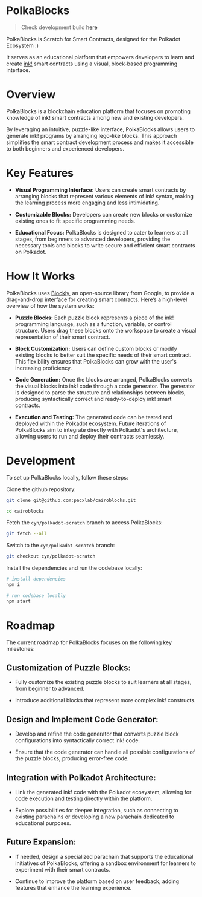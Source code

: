 # PolkaBlocks

> Check development build [here](https://polkablocks.onrender.com/)

PolkaBlocks is Scratch for Smart Contracts, designed for the Polkadot Ecosystem :)

It serves as an educational platform that empowers developers to learn and create [ink!](https://use.ink/) smart contracts using a visual, block-based programming interface.

# Overview
PolkaBlocks is a blockchain education platform that focuses on promoting knowledge of ink! smart contracts among new and existing developers. 

By leveraging an intuitive, puzzle-like interface, PolkaBlocks allows users to generate ink! programs by arranging lego-like blocks. This approach simplifies the smart contract development process and makes it accessible to both beginners and experienced developers.

# Key Features
- **Visual Programming Interface:** Users can create smart contracts by arranging blocks that represent various elements of ink! syntax, making the learning process more engaging and less intimidating.
  
- **Customizable Blocks:** Developers can create new blocks or customize existing ones to fit specific programming needs.
  
- **Educational Focus:** PolkaBlocks is designed to cater to learners at all stages, from beginners to advanced developers, providing the necessary tools and blocks to write secure and efficient smart contracts on Polkadot.

# How It Works
PolkaBlocks uses [Blockly](https://developers.google.com/blockly/guides/create-custom-blocks/extensions), an open-source library from Google, to provide a drag-and-drop interface for creating smart contracts. Here’s a high-level overview of how the system works:

- **Puzzle Blocks:** Each puzzle block represents a piece of the ink! programming language, such as a function, variable, or control structure. Users drag these blocks onto the workspace to create a visual representation of their smart contract.
  
- **Block Customization:** Users can define custom blocks or modify existing blocks to better suit the specific needs of their smart contract. This flexibility ensures that PolkaBlocks can grow with the user's increasing proficiency.
  
- **Code Generation:** Once the blocks are arranged, PolkaBlocks converts the visual blocks into ink! code through a code generator. The generator is designed to parse the structure and relationships between blocks, producing syntactically correct and ready-to-deploy ink! smart contracts.
  
- **Execution and Testing:** The generated code can be tested and deployed within the Polkadot ecosystem. Future iterations of PolkaBlocks aim to integrate directly with Polkadot's architecture, allowing users to run and deploy their contracts seamlessly.





# Development
To set up PolkaBlocks locally, follow these steps:

Clone the github repository:

```bash
git clone git@github.com:pacxlab/cairoblocks.git

cd cairoblocks
```

Fetch the `cyn/polkadot-scratch` branch to access PolkaBlocks:

```bash
git fetch --all
```

Switch to the `cyn/polkadot-scratch` branch:

```bash
git checkout cyn/polkadot-scratch
```
Install the dependencies and run the codebase locally:

```bash
# install dependencies
npm i

# run codebase locally
npm start
```


# Roadmap

The current roadmap for PolkaBlocks focuses on the following key milestones:

## Customization of Puzzle Blocks:
- Fully customize the existing puzzle blocks to suit learners at all stages, from beginner to advanced.

- Introduce additional blocks that represent more complex ink! constructs.

## Design and Implement Code Generator:
- Develop and refine the code generator that converts puzzle block configurations into syntactically correct ink! code.
 
- Ensure that the code generator can handle all possible configurations of the puzzle blocks, producing error-free code.

## Integration with Polkadot Architecture:
- Link the generated ink! code with the Polkadot ecosystem, allowing for code execution and testing directly within the platform.

- Explore possibilities for deeper integration, such as connecting to existing parachains or developing a new parachain dedicated to educational purposes.

## Future Expansion:
- If needed, design a specialized parachain that supports the educational initiatives of PolkaBlocks, offering a sandbox environment for learners to experiment with their smart contracts.
  
- Continue to improve the platform based on user feedback, adding features that enhance the learning experience.